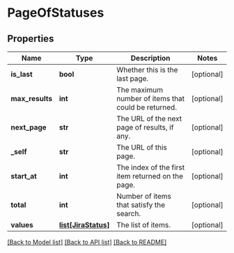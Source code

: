 # PageOfStatuses

## Properties
Name | Type | Description | Notes
------------ | ------------- | ------------- | -------------
**is_last** | **bool** | Whether this is the last page. | [optional] 
**max_results** | **int** | The maximum number of items that could be returned. | [optional] 
**next_page** | **str** | The URL of the next page of results, if any. | [optional] 
**_self** | **str** | The URL of this page. | [optional] 
**start_at** | **int** | The index of the first item returned on the page. | [optional] 
**total** | **int** | Number of items that satisfy the search. | [optional] 
**values** | [**list[JiraStatus]**](JiraStatus.md) | The list of items. | [optional] 

[[Back to Model list]](../README.md#documentation-for-models) [[Back to API list]](../README.md#documentation-for-api-endpoints) [[Back to README]](../README.md)

